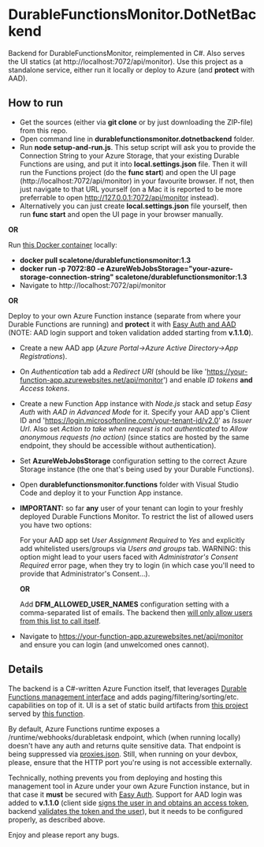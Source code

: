# DurableFunctionsMonitor.DotNetBackend

Backend for DurableFunctionsMonitor, reimplemented in C#. Also serves the UI statics (at http://localhost:7072/api/monitor).
Use this project as a standalone service, either run it locally or deploy to Azure (and **protect** with AAD).

## How to run

* Get the sources (either via **git clone** or by just downloading the ZIP-file) from this repo.
* Open command line in **durablefunctionsmonitor.dotnetbackend** folder.
* Run **node setup-and-run.js**. This setup script will ask you to provide the Connection String to your Azure Storage, that your existing Durable Functions are using, and put it into **local.settings.json** file. Then it will run the Functions project (do the **func start**) and open the UI page (http://localhost:7072/api/monitor) in your favourite browser. If not, then just navigate to that URL yourself (on a Mac it is reported to be more preferrable to open http://127.0.0.1:7072/api/monitor instead).
* Alternatively you can just create **local.settings.json** file yourself, then run **func start** and open the UI page in your browser manually.

**OR**

Run [this Docker container](https://hub.docker.com/r/scaletone/durablefunctionsmonitor) locally:
* **docker pull scaletone/durablefunctionsmonitor:1.3**
* **docker run -p 7072:80 -e AzureWebJobsStorage="your-azure-storage-connection-string" scaletone/durablefunctionsmonitor:1.3**
* Navigate to http://localhost:7072/api/monitor

**OR**

Deploy to your own Azure Function instance (separate from where your Durable Functions are running) and **protect** it with [Easy Auth and AAD](https://docs.microsoft.com/en-us/azure/app-service/overview-authentication-authorization) (NOTE: AAD login support and token validation added starting from **v.1.1.0**).

* Create a new AAD app (*Azure Portal->Azure Active Directory->App Registrations*).
* On *Authentication* tab add a *Redirect URI* (should be like 'https://your-function-app.azurewebsites.net/api/monitor') and enable *ID tokens* **and** *Access tokens*.
* Create a new Function App instance with *Node.js* stack and setup *Easy Auth* with *AAD in Advanced Mode* for it. Specify your AAD app's Client ID and 'https://login.microsoftonline.com/your-tenant-id/v2.0' as *Issuer Url*. Also set *Action to take when request is not authenticated* to *Allow anonymous requests (no action)* (since statics are hosted by the same endpoint, they should be accessible without authentication).
* Set **AzureWebJobsStorage** configuration setting to the correct Azure Storage instance (the one that's being used by your Durable Functions).
* Open **durablefunctionsmonitor.functions** folder with Visual Studio Code and deploy it to your Function App instance.
* **IMPORTANT:** so far **any** user of your tenant can login to your freshly deployed Durable Functions Monitor. To restrict the list of allowed users you have two options:

    For your AAD app set *User Assignment Required* to *Yes* and explicitly add whitelisted users/groups via *Users and groups* tab. WARNING: this option might lead to your users faced with *Administrator's Consent Required* error page, when they try to login (in which case you'll need to provide that Administrator's Consent...).
    
    **OR**
    
    Add **DFM_ALLOWED_USER_NAMES** configuration setting with a comma-separated list of emails. The backend then [will only allow users from this list to call itself](https://github.com/scale-tone/DurableFunctionsMonitor/blob/master/durablefunctionsmonitor.functions/ValidateIdentity.ts#L30).
* Navigate to https://your-function-app.azurewebsites.net/api/monitor and ensure you can login (and unwelcomed ones cannot).


## Details

The backend is a C#-written Azure Function itself, that leverages [Durable Functions management interface](https://docs.microsoft.com/en-us/azure/azure-functions/durable/durable-functions-instance-management) and adds paging/filtering/sorting/etc. capabilities on top of it. UI is a set of static build artifacts from [this project](https://github.com/scale-tone/DurableFunctionsMonitor/tree/master/durablefunctionsmonitor.react) served by [this function](https://github.com/scale-tone/DurableFunctionsMonitor/blob/master/durablefunctionsmonitor.dotnetbackend/Monitor.cs).

By default, Azure Functions runtime exposes a /runtime/webhooks/durabletask endpoint, which (when running locally) doesn't have any auth and returns quite sensitive data. That endpoint is being suppressed via [proxies.json](https://github.com/scale-tone/DurableFunctionsMonitor/blob/master/durablefunctionsmonitor.dotnetbackend/proxies.json). Still, when running on your devbox, please, ensure that the HTTP port you're using is not accessible externally.

Technically, nothing prevents you from deploying and hosting this management tool in Azure under your own Azure Function instance, but in that case it **must** be secured with [Easy Auth](https://docs.microsoft.com/en-us/azure/app-service/overview-authentication-authorization). Support for AAD login was added to **v.1.1.0** (client side [signs the user in and obtains an access token](https://github.com/scale-tone/DurableFunctionsMonitor/blob/master/durablefunctionsmonitor.react/src/states/LoginState.ts), backend [validates the token and the user](https://github.com/scale-tone/DurableFunctionsMonitor/blob/master/durablefunctionsmonitor.functions/ValidateIdentity.ts)), but it needs to be configured properly, as described above.

Enjoy and please report any bugs.
